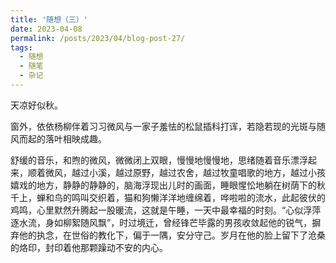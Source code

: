 ```yaml
---
title: '随想（三）'
date: 2023-04-08
permalink: /posts/2023/04/blog-post-27/
tags:
  - 随想
  - 随笔
  - 杂记
---
```


天凉好似秋。

窗外，依依杨柳伴着习习微风与一家子羞怯的松鼠插科打诨，若隐若现的光斑与随风而起的落叶相映成趣。

舒缓的音乐，和煦的微风，微微闭上双眼，慢慢地慢慢地，思绪随着音乐漂浮起来，顺着微风，越过小溪，越过原野，越过农舍，越过牧童唱歌的地方，越过小孩嬉戏的地方，静静的静静的，脑海浮现出儿时的画面，睡眼惺忪地躺在树荫下的秋千上，蝉和鸟的鸣叫交织着，猫和狗懒洋洋地缠绵着，哗啦啦的流水，此起彼伏的鸡鸣，心里默然升腾起一股暖流，这就是午睡，一天中最幸福的时刻。“心似浮萍逐水流，身如柳絮随风飘”，时过境迁，曾经锋芒毕露的男孩收敛起他的锐气，摒弃他的执念，在世俗的教化下，偏于一隅，安分守己。岁月在他的脸上留下了沧桑的烙印，封印着他那颗躁动不安的内心。
